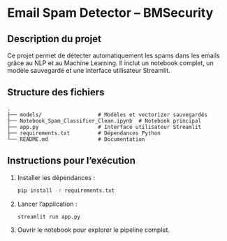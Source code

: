 # Email Spam Detector – BMSecurity

## Description du projet
Ce projet permet de détecter automatiquement les spams dans les emails grâce au NLP et au Machine Learning. Il inclut un notebook complet, un modèle sauvegardé et une interface utilisateur Streamlit.

## Structure des fichiers
```
. 
├── models/                  # Modèles et vectorizer sauvegardés
├── Notebook_Spam_Classifier_Clean.ipynb  # Notebook principal
├── app.py                   # Interface utilisateur Streamlit
├── requirements.txt         # Dépendances Python
└── README.md                # Documentation
```

## Instructions pour l’exécution
1. Installer les dépendances :
   ```bash
   pip install -r requirements.txt
   ```
2. Lancer l’application :
   ```bash
   streamlit run app.py
   ```
3. Ouvrir le notebook pour explorer le pipeline complet.
